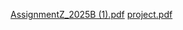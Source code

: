 [AssignmentZ_2025B (1).pdf](https://github.com/user-attachments/files/19115736/AssignmentZ_2025B.1.pdf)
[project.pdf](https://github.com/user-attachments/files/19115738/project.pdf)
